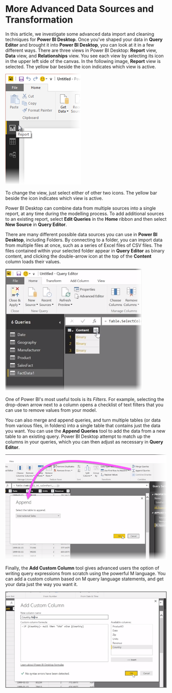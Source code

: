 <properties
   pageTitle="More Advanced Data Sources and Transformation"
   description="Connect and combine two data sources - it's easy"
   services="powerbi"
   documentationCenter=""
   authors="davidiseminger"
   manager="mblythe"
   backup=""
   editor=""
   tags=""
   qualityFocus="no"
   qualityDate=""
   featuredVideoId="8WsY0R2V_bw"
   courseDuration="8m"/>

<tags
   ms.service="powerbi"
   ms.devlang="NA"
   ms.topic="get-started-article"
   ms.tgt_pltfrm="NA"
   ms.workload="powerbi"
   ms.date="06/20/2016"
   ms.author="davidi"/>

# More Advanced Data Sources and Transformation

In this article, we investigate some advanced data import and cleaning techniques for **Power BI Desktop**. Once you've shaped your data in **Query Editor** and brought it into **Power BI Desktop**, you can look at it in a few different ways. There are three views in Power BI Desktop: **Report** view, **Data** view, and **Relationships** view. You see each view by selecting its icon in the upper left side of the canvas. In the following image, **Report** view is selected. The yellow bar beside the icon indicates which view is active.

![](media/powerbi-learning-1-4-advanced-data-sources-and-transformation/1-4_1.png)

To change the view, just select either of other two icons. The yellow bar beside the icon indicates which view is active.

Power BI Desktop can combine data from multiple sources into a single report, at any time during the modelling process. To add additional sources to an existing report, select **Edit Queries** in the **Home** ribbon and then select **New Source** in **Query Editor**.

There are many different possible data sources you can use in **Power BI Desktop**, including Folders. By connecting to a folder, you can import data from multiple files at once, such as a series of Excel files of CSV files. The files contained within your selected folder appear in **Query Editor** as binary content, and clicking the double-arrow icon at the top of the **Content** column loads their values.

![](media/powerbi-learning-1-4-advanced-data-sources-and-transformation/1-4_2.png)

One of Power BI's most useful tools is its *Filters*. For example, selecting the drop-down arrow next to a column opens a checklist of text filters that you can use to remove values from your model.

You can also merge and append queries, and turn multiple tables (or data from various files, in folders) into a single table that contains just the data you want. You can use the **Append Queries** tool to add the data from a new table to an existing query. Power BI Desktop attempt to match up the columns in your queries, which you can then adjust as necessary in **Query Editor**.

![](media/powerbi-learning-1-4-advanced-data-sources-and-transformation/1-4_3.png)

Finally, the **Add Custom Column** tool gives advanced users the option of writing query expressions from scratch using the powerful M language. You can add a custom column based on M query language statements, and get your data just the way you want it.

![](media/powerbi-learning-1-4-advanced-data-sources-and-transformation/1-4_4.png)
